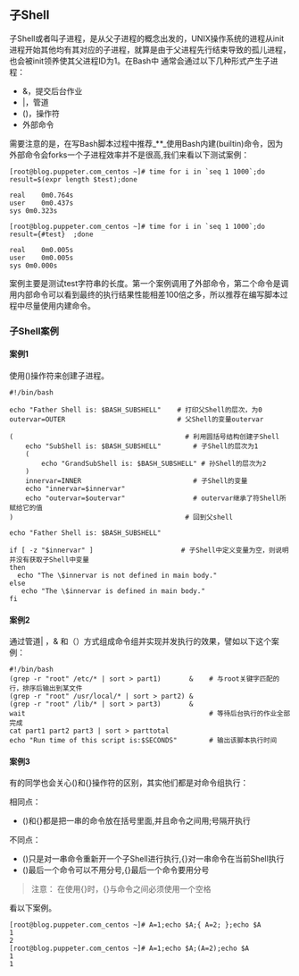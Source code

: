 ## 子Shell

子Shell或者叫子进程，是从父子进程的概念出发的，UNIX操作系统的进程从init进程开始其他均有其对应的子进程，就算是由于父进程先行结束导致的孤儿进程，也会被init领养使其父进程ID为1。在Bash中 通常会通过以下几种形式产生子进程：

* &，提交后台作业
* \|，管道
* \(\)，操作符
* 外部命令

需要注意的是，在写Bash脚本过程中推荐_\*\*_使用Bash内建\(builtin\)命令，因为外部命令会forks一个子进程效率并不是很高,我们来看以下测试案例：
```
[root@blog.puppeter.com_centos ~]# time for i in `seq 1 1000`;do result=$(expr length $test);done

real	0m0.764s
user	0m0.437s
sys	0m0.323s

[root@blog.puppeter.com_centos ~]# time for i in `seq 1 1000`;do result={#test}  ;done

real	0m0.005s
user	0m0.005s
sys	0m0.000s

```
案例主要是测试test字符串的长度。第一个案例调用了外部命令，第二个命令是调用内部命令可以看到最终的执行结果性能相差100倍之多，所以推荐在编写脚本过程中尽量使用内建命令。

### 子Shell案例

#### 案例1

使用\(\)操作符来创建子进程。

```
#!/bin/bash

echo "Father Shell is: $BASH_SUBSHELL"    # 打印父Shell的层次，为0
outervar=OUTER                            # 父Shell的变量outervar

(                                           # 利用圆括号结构创建子Shell
    echo "SubShell is: $BASH_SUBSHELL"        # 子Shell的层次为1
    (
        echo "GrandSubShell is: $BASH_SUBSHELL" # 孙Shell的层次为2
    ) 
    innervar=INNER                            # 子Shell的变量
    echo "innervar=$innervar"
    echo "outervar=$outervar"                 # outervar继承了符Shell所赋给它的值
)                                           # 回到父shell

echo "Father Shell is: $BASH_SUBSHELL"   

if [ -z "$innervar" ]                      # 子Shell中定义变量为空，则说明并没有获取子Shell中变量
then
  echo "The \$innervar is not defined in main body."
else
   echo "The \$innervar is defined in main body."
fi
```

#### 案例2

通过管道\| ，& 和（）方式组成命令组并实现并发执行的效果，譬如以下这个案例：

```
#!/bin/bash
(grep -r "root" /etc/* | sort > part1)       &    # 与root关键字匹配的行，排序后输出到某文件
(grep -r "root" /usr/local/* | sort > part2) &
(grep -r "root" /lib/* | sort > part3)       &
wait                                              # 等待后台执行的作业全部完成
cat part1 part2 part3 | sort > parttotal
echo "Run time of this script is:$SECONDS"        # 输出该脚本执行时间
```

#### 案例3

有的同学也会关心\(\)和{}操作符的区别，其实他们都是对命令组执行：

相同点：

* \(\)和{}都是把一串的命令放在括号里面,并且命令之间用;号隔开执行

不同点：

* \(\)只是对一串命令重新开一个子Shell进行执行,{}对一串命令在当前Shell执行
* \(\)最后一个命令可以不用分号,{}最后一个命令要用分号

> 注意： 在使用{}时，{}与命令之间必须使用一个空格

看以下案例。

```
[root@blog.puppeter.com_centos ~]# A=1;echo $A;{ A=2; };echo $A
1
2
[root@blog.puppeter.com_centos ~]# A=1;echo $A;(A=2);echo $A
1
1
```



